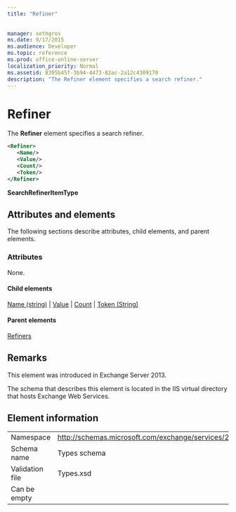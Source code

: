```yaml
---
title: "Refiner"
 
 
manager: sethgros
ms.date: 9/17/2015
ms.audience: Developer
ms.topic: reference
ms.prod: office-online-server
localization_priority: Normal
ms.assetid: 8395b45f-3b94-4473-82ac-2a12c4309170
description: "The Refiner element specifies a search refiner."
---
```


# Refiner

The **Refiner** element specifies a search refiner. 
  
```XML
<Refiner>
   <Name/>
   <Value/>
   <Count/>
   <Token/>
</Refiner>
```

 **SearchRefinerItemType**
## Attributes and elements

The following sections describe attributes, child elements, and parent elements.
  
### Attributes

None.
  
#### Child elements

[Name (string)](name-string.md) | [Value](value.md) | [Count](count.md) | [Token (String)](token-string.md)
  
#### Parent elements

[Refiners](refiners.md)
  
## Remarks

This element was introduced in Exchange Server 2013.
  
The schema that describes this element is located in the IIS virtual directory that hosts Exchange Web Services.
  
## Element information

|||
|:-----|:-----|
|Namespace  <br/> |http://schemas.microsoft.com/exchange/services/2006/types  <br/> |
|Schema name  <br/> |Types schema  <br/> |
|Validation file  <br/> |Types.xsd  <br/> |
|Can be empty  <br/> ||
   

